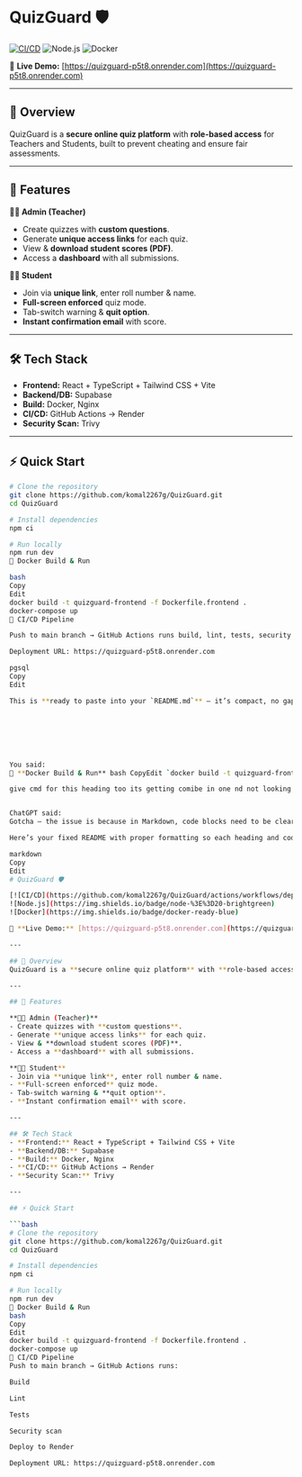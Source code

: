 # QuizGuard 🛡️

[![CI/CD](https://github.com/komal2267g/QuizGuard/actions/workflows/deploy.yml/badge.svg)](https://github.com/komal2267g/QuizGuard/actions)
![Node.js](https://img.shields.io/badge/node-%3E%3D20-brightgreen)
![Docker](https://img.shields.io/badge/docker-ready-blue)

🔗 **Live Demo:** [https://quizguard-p5t8.onrender.com](https://quizguard-p5t8.onrender.com)

---

## 📌 Overview
QuizGuard is a **secure online quiz platform** with **role-based access** for Teachers and Students, built to prevent cheating and ensure fair assessments.

---

## 🚀 Features

**👨‍🏫 Admin (Teacher)**
- Create quizzes with **custom questions**.
- Generate **unique access links** for each quiz.
- View & **download student scores (PDF)**.
- Access a **dashboard** with all submissions.

**👩‍🎓 Student**
- Join via **unique link**, enter roll number & name.
- **Full-screen enforced** quiz mode.
- Tab-switch warning & **quit option**.
- **Instant confirmation email** with score.

---

## 🛠 Tech Stack
- **Frontend:** React + TypeScript + Tailwind CSS + Vite
- **Backend/DB:** Supabase
- **Build:** Docker, Nginx
- **CI/CD:** GitHub Actions → Render
- **Security Scan:** Trivy

---

## ⚡ Quick Start

```bash
# Clone the repository
git clone https://github.com/komal2267g/QuizGuard.git
cd QuizGuard

# Install dependencies
npm ci

# Run locally
npm run dev
🐳 Docker Build & Run

bash
Copy
Edit
docker build -t quizguard-frontend -f Dockerfile.frontend .
docker-compose up
🔄 CI/CD Pipeline

Push to main branch → GitHub Actions runs build, lint, tests, security scan, and deploys to Render.

Deployment URL: https://quizguard-p5t8.onrender.com

pgsql
Copy
Edit

This is **ready to paste into your `README.md`** — it’s compact, no gaps, no screenshot placeholders, and still professional.







You said:
🐳 **Docker Build & Run** bash CopyEdit `docker build -t quizguard-frontend -f Dockerfile.frontend . docker-compose up` * * * 🔄 **CI/CD Pipeline** * Push to `main` branch → **GitHub Actions** runs build, lint, tests, security scan, and **deploys to Render**. **Deployment URL:** [https://quizguard-p5t8.onrender.com](https://quizguard-p5t8.onrender.com) pgsql CopyEdit

give cmd for this heading too its getting comibe in one nd not looking gud


ChatGPT said:
Gotcha — the issue is because in Markdown, code blocks need to be clearly separated from headings with blank lines and proper triple backticks.

Here’s your fixed README with proper formatting so each heading and code block is clearly separated:

markdown
Copy
Edit
# QuizGuard 🛡️

[![CI/CD](https://github.com/komal2267g/QuizGuard/actions/workflows/deploy.yml/badge.svg)](https://github.com/komal2267g/QuizGuard/actions)
![Node.js](https://img.shields.io/badge/node-%3E%3D20-brightgreen)
![Docker](https://img.shields.io/badge/docker-ready-blue)

🔗 **Live Demo:** [https://quizguard-p5t8.onrender.com](https://quizguard-p5t8.onrender.com)

---

## 📌 Overview
QuizGuard is a **secure online quiz platform** with **role-based access** for Teachers and Students, built to prevent cheating and ensure fair assessments.

---

## 🚀 Features

**👨‍🏫 Admin (Teacher)**
- Create quizzes with **custom questions**.
- Generate **unique access links** for each quiz.
- View & **download student scores (PDF)**.
- Access a **dashboard** with all submissions.

**👩‍🎓 Student**
- Join via **unique link**, enter roll number & name.
- **Full-screen enforced** quiz mode.
- Tab-switch warning & **quit option**.
- **Instant confirmation email** with score.

---

## 🛠 Tech Stack
- **Frontend:** React + TypeScript + Tailwind CSS + Vite
- **Backend/DB:** Supabase
- **Build:** Docker, Nginx
- **CI/CD:** GitHub Actions → Render
- **Security Scan:** Trivy

---

## ⚡ Quick Start

```bash
# Clone the repository
git clone https://github.com/komal2267g/QuizGuard.git
cd QuizGuard

# Install dependencies
npm ci

# Run locally
npm run dev
🐳 Docker Build & Run
bash
Copy
Edit
docker build -t quizguard-frontend -f Dockerfile.frontend .
docker-compose up
🔄 CI/CD Pipeline
Push to main branch → GitHub Actions runs:

Build

Lint

Tests

Security scan

Deploy to Render

Deployment URL: https://quizguard-p5t8.onrender.com